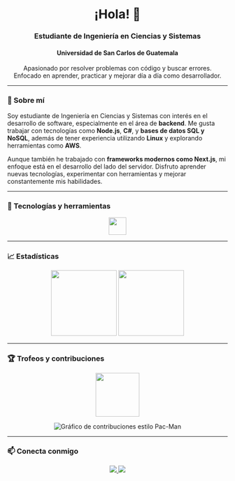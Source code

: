 <h1 align="center">¡Hola! 👋 </h1>
<h3 align="center">Estudiante de Ingeniería en Ciencias y Sistemas</h3>
<h4 align="center">Universidad de San Carlos de Guatemala</h4>

<p align="center">
  Apasionado por resolver problemas con código y buscar errores.<br>
  Enfocado en aprender, practicar y mejorar día a día como desarrollador.
</p>


---

### 🚀 Sobre mí

Soy estudiante de Ingeniería en Ciencias y Sistemas con interés en el desarrollo de software, especialmente en el área de **backend**.
Me gusta trabajar con tecnologías como **Node.js**, **C#**, y **bases de datos SQL y NoSQL**, además de tener experiencia utilizando **Linux** y explorando herramientas como **AWS**.

Aunque también he trabajado con **frameworks modernos como Next.js**, mi enfoque está en el desarrollo del lado del servidor.
Disfruto aprender nuevas tecnologías, experimentar con herramientas y mejorar constantemente mis habilidades.


---

### 🧰 Tecnologías y herramientas
<p align="center">
  <img src="https://skillicons.dev/icons?i=html,css,tailwind,react,nextjs, nodejs,ts,go,python,java, mysql,mongodb,linux,aws,git" height="40" />
</p>

---

### 📈 Estadísticas

<p align="center">
  <img src="https://github-readme-stats.vercel.app/api?username=D3r3-k&show_icons=true&theme=dracula&hide_border=false" height="150" />
  <img src="https://streak-stats.demolab.com?user=D3r3-k&theme=dracula&hide_border=false" height="150"/>
</p>

---

### 🏆 Trofeos y contribuciones

<p align="center">
  <img src="https://github-profile-trophy.vercel.app?username=D3r3-k&theme=dracula&row=1&margin-w=15" height="100" />
</p>

<p align="center">
  <picture>
    <source media="(prefers-color-scheme: dark)" srcset="https://raw.githubusercontent.com/D3r3-k/D3r3-k/output/pacman-contribution-graph-dark.svg">
    <source media="(prefers-color-scheme: light)" srcset="https://raw.githubusercontent.com/D3r3-k/D3r3-k/output/pacman-contribution-graph.svg">
    <img alt="Gráfico de contribuciones estilo Pac-Man" src="https://raw.githubusercontent.com/D3r3-k/D3r3-k/output/pacman-contribution-graph.svg">
  </picture>
</p>

---

### 📫 Conecta conmigo

<p align="center">
  <a href="https://www.linkedin.com/in/d3r3k/" target="_blank">
    <img src="https://img.shields.io/badge/LinkedIn-D3r3k-0077B5?style=for-the-badge&logo=linkedin&logoColor=white" />
  </a>
  <a href="https://x.com/D3r3_k_" target="_blank">
    <img src="https://img.shields.io/badge/X-Twitter-1E1E1E?style=for-the-badge&logo=twitter&logoColor=white" />
  </a>
</p>
